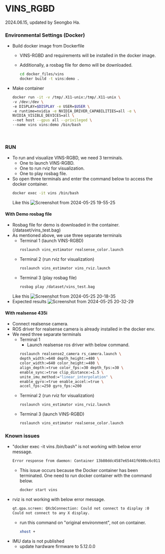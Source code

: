 # VINS_RGBD
2024.06.15, updated by Seongbo Ha.

### Environmental Settings (Docker)

- Build docker image from Dockerfile
  - VINS-RGBD and requirements will be installed in the docker image.
  - Additionally, a rosbag file for demo will be downloaded.

    ```bash
    cd docker_files/vins
    docker build -t vins:demo .
    ```

- Make container
    ```bash
    docker run -it -v /tmp/.X11-unix:/tmp/.X11-unix \
    -v /dev:/dev \
    -e DISPLAY=$DISPLAY -e USER=$USER \
    -e runtime=nvidia -e NVIDIA_DRIVER_CAPABILITIES=all -e \
    NVIDIA_VISIBLE_DEVICES=all \
    --net host --gpus all --privileged \
    --name vins vins:demo /bin/bash
    ```
<br>

### RUN
- To run and visualize VINS-RGBD, we need 3 terminals.
  - One to launch VINS-RGBD.
  - One to run rviz for visualization.
  - One to play rosbag file.
- So open three terminals and enter the command below to access the docker container.
    ```bash
    docker exec -it vins /bin/bash
    ```
    Like this
    ![Screenshot from 2024-05-25 19-55-25](https://github.com/Lab-of-AI-and-Robotics/Lair_Code_Implementation_Manual/assets/34827206/a5176f80-103c-48da-a9d3-6469d6a250f7)

#### With Demo rosbag file
- Rosbag file for demo is downloaded in the container. (/dataset/vins_test.bag)
- As mentioned above, we use three separate terminals
  - Terminal 1 (launch VINS-RGBD)
    ```bash
    roslaunch vins_estimator realsense_color.launch
    ```
  - Terminal 2 (run rviz for visualization)
    ```bash
    roslaunch vins_estimator vins_rviz.launch
    ```
  - Terminal 3 (play rosbag file)
    ```bash
    rosbag play /dataset/vins_test.bag
    ```
  Like this
  ![Screenshot from 2024-05-25 20-18-35](https://github.com/Lab-of-AI-and-Robotics/Lair_Code_Implementation_Manual/assets/34827206/640c80f9-5b74-4307-bccd-5b8cfc526035)
- Expected results
  ![Screenshot from 2024-05-25 20-32-29](https://github.com/Lab-of-AI-and-Robotics/Lair_Code_Implementation_Manual/assets/34827206/1c1c29ee-78c0-4a5c-ac0f-10f6bac0a929)

#### With realsense 435i
- Connect realsense camera.
- ROS driver for realsense camera is already installed in the docker env.
- We need three separate terminals
  - Terminal 1
    - Launch realsense ros driver with below command.
    ```bash
    roslaunch realsense2_camera rs_camera.launch \
    depth_width:=640 depth_height:=480 \
    color_width:=640 color_height:=480 \
    align_depth:=true color_fps:=30 depth_fps:=30 \
    enable_sync:=true clip_distance:=1.5 \
    unite_imu_method:="linear_interpolation" \
    enable_gyro:=true enable_accel:=true \
    accel_fps:=250 gyro_fps:=200
    ```
  - Terminal 2 (run rviz for visualization)
    ```bash
    roslaunch vins_estimator vins_rviz.launch
    ```
  - Terminal 3 (launch VINS-RGBD)
    ```bash
    roslaunch vins_estimator realsense_color.launch
    ```

### Known issues
- "docker exec -it vins /bin/bash" is not working with below error message.
    ```bash
    Error response from daemon: Container 13b80ddc4587e65441f690bc6c011eeb5626b01addabb4ebcb2c0386c595135b is not running
    ```
    - This issue occurs because the Docker container has been terminated. One need to run docker container with the command below.
        ```bash
        docker start vins
        ```
- rviz is not working with below error message.
  ```bash
  qt.qpa.screen: QXcbConnection: Could not connect to display :0
  Could not connect to any X display.
  ```
  - run this command on "original environment", not on container.
    ```bash
    xhost +
    ```
- IMU data is not published
  - update hardware firmware to 5.12.0.0